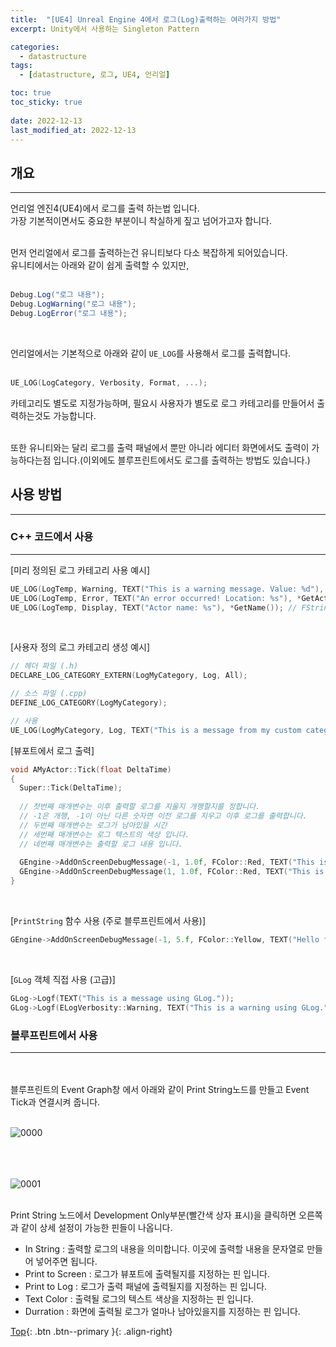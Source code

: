 ```yaml
---
title:  "[UE4] Unreal Engine 4에서 로그(Log)출력하는 여러가지 방법"
excerpt: Unity에서 사용하는 Singleton Pattern

categories:
  - datastructure
tags:
  - [datastructure, 로그, UE4, 언리얼]

toc: true
toc_sticky: true
 
date: 2022-12-13
last_modified_at: 2022-12-13
---
```


## 개요
---
언리얼 엔진4(UE4)에서 로그를 출력 하는법 입니다. <br> 
가장 기본적이면서도 중요한 부분이니 착실하게 짚고 넘어가고자 합니다. <br>
<br>

먼저 언리얼에서 로그를 출력하는건 유니티보다 다소 복잡하게 되어있습니다. <br>
유니티에서는 아래와 같이 쉽게 출력할 수 있지만, <br><br>
``` C#
Debug.Log("로그 내용");
Debug.LogWarning("로그 내용");
Debug.LogError("로그 내용");
```
<br>

언리얼에서는 기본적으로 아래와 같이 ```UE_LOG```를 사용해서 로그를 출력합니다. <br><br>

```C++
UE_LOG(LogCategory, Verbosity, Format, ...);  
```

카테고리도 별도로 지정가능하며, 필요시 사용자가 별도로 로그 카테고리를 만들어서 출력하는것도 가능합니다. <br><br>

또한 유니티와는 달리 로그를 출력 패널에서 뿐만 아니라 에디터 화면에서도 출력이 가능하다는점 입니다.(이외에도 블루프린트에서도 로그를 출력하는 방법도 있습니다.) <br>


## 사용 방법
---

### C++ 코드에서 사용
---

[미리 정의된 로그 카테고리 사용 예시]
```C++
UE_LOG(LogTemp, Warning, TEXT("This is a warning message. Value: %d"), 123);
UE_LOG(LogTemp, Error, TEXT("An error occurred! Location: %s"), *GetActorLocation().ToString()); // FVector 출력 시 * 필요
UE_LOG(LogTemp, Display, TEXT("Actor name: %s"), *GetName()); // FString 출력 시 * 필요
```
<br>

[사용자 정의 로그 카테고리 생성 예시]
```C++
// 헤더 파일 (.h)
DECLARE_LOG_CATEGORY_EXTERN(LogMyCategory, Log, All);

// 소스 파일 (.cpp)
DEFINE_LOG_CATEGORY(LogMyCategory);

// 사용
UE_LOG(LogMyCategory, Log, TEXT("This is a message from my custom category."));
```

[뷰포트에서 로그 출력]
```C++
void AMyActor::Tick(float DeltaTime)
{
  Super::Tick(DeltaTime);
  
  // 첫번째 매개변수는 이후 출력할 로그를 지울지 개행할지를 정합니다. 
  // -1은 개행, -1이 아닌 다른 숫자면 이전 로그를 지우고 이후 로그를 출력합니다.
  // 두번째 매개변수는 로그가 남아있을 시간
  // 세번째 매개변수는 로그 텍스트의 색상 입니다. 
  // 네번째 매개변수는 출력할 로그 내용 입니다. 
  
  GEngine->AddOnScreenDebugMessage(-1, 1.0f, FColor::Red, TEXT("This is a message from my custom category.")); 
  GEngine->AddOnScreenDebugMessage(1, 1.0f, FColor::Red, TEXT("This is a message from my custom category.")); 
}
```

<br>

[```PrintString``` 함수 사용 (주로 블루프린트에서 사용)]
```C++
GEngine->AddOnScreenDebugMessage(-1, 5.f, FColor::Yellow, TEXT("Hello from C++!"));
```

<br>

[```GLog``` 객체 직접 사용 (고급)]
```C++
GLog->Logf(TEXT("This is a message using GLog."));
GLog->Logf(ELogVerbosity::Warning, TEXT("This is a warning using GLog."));
```

### 블루프린트에서 사용
---
<br><br>
블루프린트의 Event Graph창 에서 아래와 같이 Print String노드를 만들고 Event Tick과 연결시켜 줍니다.<br><br>

![0000](https://github.com/user-attachments/assets/6f9aaa86-6699-40ce-8875-6a5d08cbb947)<br><br><br><br>

![0001](https://github.com/user-attachments/assets/c6bb49d1-c58d-475f-be9c-35ec34090b50)<br><br>

Print String 노드에서 Development Only부분(빨간색 상자 표시)을 클릭하면 오른쪽과 같이 상세 설정이 가능한 핀들이 나옵니다.

* In String : 출력할 로그의 내용을 의미합니다. 이곳에 출력할 내용을 문자열로 만들어 넣어주면 됩니다.
* Print to Screen : 로그가 뷰포트에 출력될지를 지정하는 핀 입니다.
* Print to Log : 로그가 출력 패널에 출력될지를 지정하는 핀 입니다.
* Text Color : 출력될 로그의 텍스트 색상을 지정하는 핀 입니다.
* Durration : 화면에 출력될 로그가 얼마나 남아있을지를 지정하는 핀 입니다.






[Top](#){: .btn .btn--primary }{: .align-right}